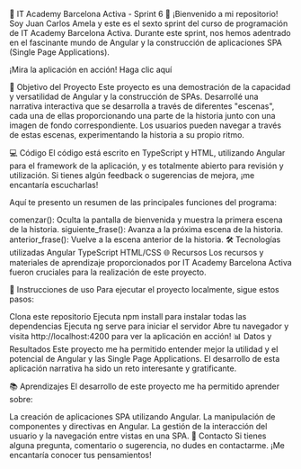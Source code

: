 🚀 IT Academy Barcelona Activa - Sprint 6 🚀
¡Bienvenido a mi repositorio! Soy Juan Carlos Amela y este es el sexto sprint del curso de programación de IT Academy Barcelona Activa. Durante este sprint, nos hemos adentrado en el fascinante mundo de Angular y la construcción de aplicaciones SPA (Single Page Applications).

¡Mira la aplicación en acción! Haga clic aquí

🎯 Objetivo del Proyecto
Este proyecto es una demostración de la capacidad y versatilidad de Angular y la construcción de SPAs. Desarrollé una narrativa interactiva que se desarrolla a través de diferentes "escenas", cada una de ellas proporcionando una parte de la historia junto con una imagen de fondo correspondiente. Los usuarios pueden navegar a través de estas escenas, experimentando la historia a su propio ritmo.

💻 Código
El código está escrito en TypeScript y HTML, utilizando Angular para el framework de la aplicación, y es totalmente abierto para revisión y utilización. Si tienes algún feedback o sugerencias de mejora, ¡me encantaría escucharlas!

Aquí te presento un resumen de las principales funciones del programa:

comenzar(): Oculta la pantalla de bienvenida y muestra la primera escena de la historia.
siguiente_frase(): Avanza a la próxima escena de la historia.
anterior_frase(): Vuelve a la escena anterior de la historia.
🛠️ Tecnologías utilizadas
Angular
TypeScript
HTML/CSS
🌐 Recursos
Los recursos y materiales de aprendizaje proporcionados por IT Academy Barcelona Activa fueron cruciales para la realización de este proyecto.

🚦 Instrucciones de uso
Para ejecutar el proyecto localmente, sigue estos pasos:

Clona este repositorio
Ejecuta npm install para instalar todas las dependencias
Ejecuta ng serve para iniciar el servidor
Abre tu navegador y visita http://localhost:4200 para ver la aplicación en acción!
📊 Datos y Resultados
Este proyecto me ha permitido entender mejor la utilidad y el potencial de Angular y las Single Page Applications. El desarrollo de esta aplicación narrativa ha sido un reto interesante y gratificante.

📚 Aprendizajes
El desarrollo de este proyecto me ha permitido aprender sobre:

La creación de aplicaciones SPA utilizando Angular.
La manipulación de componentes y directivas en Angular.
La gestión de la interacción del usuario y la navegación entre vistas en una SPA.
📧 Contacto
Si tienes alguna pregunta, comentario o sugerencia, no dudes en contactarme. ¡Me encantaría conocer tus pensamientos!
